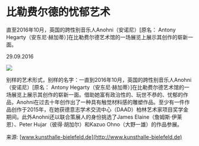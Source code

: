 # 比勒费尔德的忧郁艺术

直至2016年10月，英国的跨性别音乐人Anohni（安诺尼）\[原名： Antony Hegarty（安东尼·赫加蒂）\]在比勒费尔德艺术馆的一场展览上展示其创作的崭新一面。

29.09.2016

![](/sites/default/files/styles/image_carousel_mobile/public/from_prestige/prestige-anohni_antony-hegarty_kunsthalle-bielefeld_a.jpg?itok=4dBF8HJw)

别样的艺术形式，别样的名字：一直到2016年10月，英国的跨性别音乐人Anohni（安诺尼）\[原名： Antony Hegarty（安东尼·赫加蒂）\]在比勒费尔德艺术馆的一场展览上展示其创作的崭新一面。借助她富有政治性的、玩世不恭的、忧郁的作品，Anohni在过去十年创作出了一种具有触觉材料感的雕塑作品。至少有一件作品创作于2015年，在她获德意志学术交流中心（DAAD）柏林艺术家项目奖学金期间。此外Anohni还以联合策展人的身份挑选了James Elaine（詹姆斯·伊莱恩）、Peter Hujar（彼得·胡加尔）和Kazuo Ohno（大野一雄）的作品参展。

来源: [www.kunsthalle-bielefeld.de](http://www.kunsthalle-bielefeld.de)